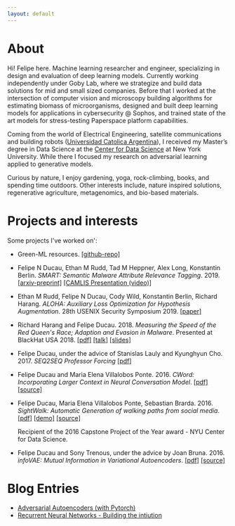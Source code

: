 ```yaml
---
layout: default
---
```


# [](#header-2)About
Hi! Felipe here. Machine learning researcher and engineer, specializing in design and evaluation of deep learning models. Currently working independently under Goby Lab, where we strategize and build data solutions for mid and small sized companies.
Before that I worked at the intersection of computer vision and microscopy building algorithms for estimating biomass of microorganisms, designed and built deep learning models for applications in cybersecurity @ Sophos, and trained state of the art models for stress-testing Paperspace platform capabilities.

Coming from the world of Electrical Engineering, satellite communications and building robots ([Universidad Catolica Argentina](http://www.uca.edu.ar/index.php/site/index/es/uca/facultad-de-ciencias-fisicomatematicas-e-ingenieria/)), I received my Master’s degree in Data Science at the [Center for Data Science](http://cds.nyu.edu/) at New York University. While there I focused my research on adversarial learning applied to generative models.

Curious by nature, I enjoy gardening, yoga, rock-climbing, books, and spending time outdoors. Other interests include, nature inspired solutions, regenerative agriculture, metagenomics, and bio-based materials.


# [](#header-2)Projects and interests
Some projects I've worked on':

- Green-ML resources. [[github-repo]](https://github.com/fducau/green)

- Felipe N Ducau, Ethan M Rudd, Tad M Heppner, Alex Long, Konstantin Berlin. _SMART: Semantic Malware Attribute Relevance Tagging_. 2019. [[arxiv-preprint]](https://arxiv.org/abs/1905.06262) [[CAMLIS Presentation (video)]](https://www.youtube.com/watch?v=q1axkVsm0_c&t=671s)

- Ethan M Rudd, Felipe N Ducau, Cody Wild, Konstantin Berlin, Richard Harang. _ALOHA: Auxiliary Loss Optimization for Hypothesis Augmentation_. 28th USENIX Security Symposium 2019. [[paper]](https://www.usenix.org/conference/usenixsecurity19/presentation/rudd)

- Richard Harang and Felipe Ducau. 2018. _Measuring the Speed of the Red Queen's Race; Adaption and Evasion in Malware_. Presented at BlackHat USA 2018. [[pdf]](https://i.blackhat.com/us-18/Wed-August-8/us-18-Harang-Measuring-the-Speed-of-the-Red-Queens-Race-wp.pdf) [[talk]](https://www.blackhat.com/us-18/briefings/schedule/#measuring-the-speed-of-the-red-queens-race-adaption-and-evasion-in-malware-11214) [[slides]](https://i.blackhat.com/us-18/Wed-August-8/us-18-Harang-Measuring-the-Speed-of-the-Red-Queens-Race.pdf)

- Felipe Ducau, under the advice of Stanislas Lauly and Kyunghyun Cho. 2017. _SEQ2SEQ Professor Forcing_ [[pdf]](https://github.com/fducau/nmt/raw/adversarial_stable/seq2seq_professor_forcing.pdf)

- Felipe Ducau and Maria Elena Villalobos Ponte. 2016. _CWord: Incorporating Larger Context in Neural Conversation Model_. [[pdf]](https://github.com/fducau/CWord/blob/master/CWord_fnd212_mvp291.pdf) [[source]](https://github.com/fducau/CWord)

- Felipe Ducau, Maria Elena Villalobos Ponte, Sebastian Brarda. 2016. _SightWalk: Automatic Generation of walking paths from social media_. [[pdf]](https://github.com/fducau/sightwalk/blob/master/SightWalk_Final_Report.pdf) [[demo]](http://www.youtube.com/watch?v=GAvCeND9iRI) [[source]](https://github.com/fducau/sightwalk) 

   Recipient of the 2016 Capstone Project of the Year award - NYU Center for Data Science.

- Felipe Ducau and Sony Trenous, under the advice by Joan Bruna. 2016. _infoVAE: Mutual Information in Variational Autoencoders_. [[pdf]](https://github.com/fducau/infoVAE/blob/master/Mutual%20Information%20in%20Variational%20Autoencoders.pdf) [[source]](https://github.com/fducau/infoVAE)


# [](#header-2)Blog Entries
- [Adversarial Autoencoders (with Pytorch)](https://blog.paperspace.com/adversarial-autoencoders-with-pytorch/)
- [Recurrent Neural Networks - Building the intiution](https://blog.paperspace.com/recurrent-neural-networks-part-1-2/)

